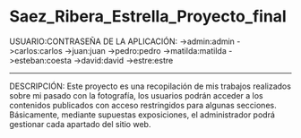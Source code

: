 # Saez_Ribera_Estrella_Proyecto_final

USUARIO:CONTRASEÑA DE LA APLICACIÓN:
->admin:admin
->carlos:carlos
->juan:juan
->pedro:pedro
->matilda:matilda
->esteban:coesta
->david:david
->estre:estre

---------------------------------------

DESCRIPCIÓN:
Este proyecto es una recopilación de mis trabajos realizados sobre mi pasado con la fotografía, los usuarios podrán acceder a los contenidos publicados con acceso restringidos para algunas secciones.
Básicamente, mediante supuestas exposiciones, el administrador podrá gestionar cada apartado del sitio web.